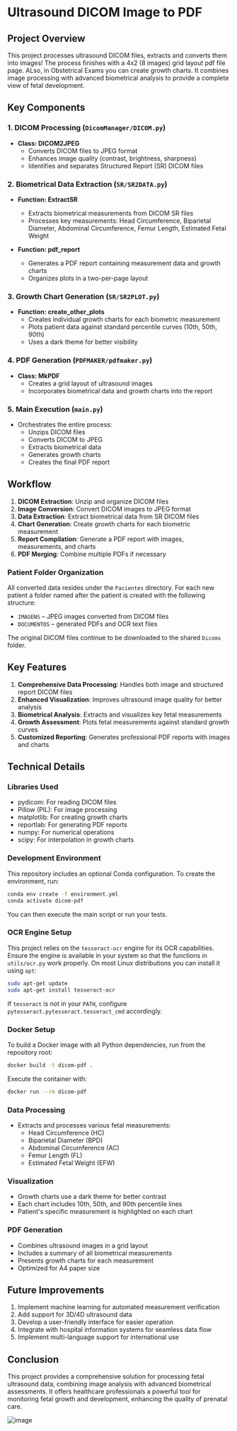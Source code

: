# Ultrasound DICOM Image to PDF  

## Project Overview

This project processes ultrasound DICOM files, extracts and converts them  into images! 
The process finishes with a 4x2 (8 images) grid layout pdf file page. ALso, in Obstetrical Exams you can create growth charts. 
It combines image processing with advanced biometrical analysis to provide a complete view of fetal development.

## Key Components

### 1. DICOM Processing (`DicomManager/DICOM.py`)

- **Class: DICOM2JPEG**
  - Converts DICOM files to JPEG format
  - Enhances image quality (contrast, brightness, sharpness)
  - Identifies and separates Structured Report (SR) DICOM files

### 2. Biometrical Data Extraction (`SR/SR2DATA.py`)

- **Function: ExtractSR**
  - Extracts biometrical measurements from DICOM SR files
  - Processes key measurements: Head Circumference, Biparietal Diameter, Abdominal Circumference, Femur Length, Estimated Fetal Weight

- **Function: pdf_report**
  - Generates a PDF report containing measurement data and growth charts
  - Organizes plots in a two-per-page layout

### 3. Growth Chart Generation (`SR/SR2PLOT.py`)

- **Function: create_other_plots**
  - Creates individual growth charts for each biometric measurement
  - Plots patient data against standard percentile curves (10th, 50th, 90th)
  - Uses a dark theme for better visibility

### 4. PDF Generation (`PDFMAKER/pdfmaker.py`)

- **Class: MkPDF**
  - Creates a grid layout of ultrasound images
  - Incorporates biometrical data and growth charts into the report

### 5. Main Execution (`main.py`)

- Orchestrates the entire process:
  - Unzips DICOM files
  - Converts DICOM to JPEG
  - Extracts biometrical data
  - Generates growth charts
  - Creates the final PDF report

## Workflow

1. **DICOM Extraction**: Unzip and organize DICOM files
2. **Image Conversion**: Convert DICOM images to JPEG format
3. **Data Extraction**: Extract biometrical data from SR DICOM files
4. **Chart Generation**: Create growth charts for each biometric measurement
5. **Report Compilation**: Generate a PDF report with images, measurements, and charts
6. **PDF Merging**: Combine multiple PDFs if necessary

### Patient Folder Organization

All converted data resides under the `Pacientes` directory. For each new patient
a folder named after the patient is created with the following structure:

- `IMAGENS` – JPEG images converted from DICOM files
- `DOCUMENTOS` – generated PDFs and OCR text files

The original DICOM files continue to be downloaded to the shared `Dicoms` folder.

## Key Features

1. **Comprehensive Data Processing**: Handles both image and structured report DICOM files
2. **Enhanced Visualization**: Improves ultrasound image quality for better analysis
3. **Biometrical Analysis**: Extracts and visualizes key fetal measurements
4. **Growth Assessment**: Plots fetal measurements against standard growth curves
5. **Customized Reporting**: Generates professional PDF reports with images and charts

## Technical Details

### Libraries Used

- pydicom: For reading DICOM files
- Pillow (PIL): For image processing
- matplotlib: For creating growth charts
- reportlab: For generating PDF reports
- numpy: For numerical operations
- scipy: For interpolation in growth charts

### Development Environment

This repository includes an optional Conda configuration. To create the
environment, run:

```bash
conda env create -f environment.yml
conda activate dicom-pdf
```

You can then execute the main script or run your tests.

### OCR Engine Setup

This project relies on the `tesseract-ocr` engine for its OCR capabilities.
Ensure the engine is available in your system so that the functions in
`utils/ocr.py` work properly. On most Linux distributions you can install it
using `apt`:

```bash
sudo apt-get update
sudo apt-get install tesseract-ocr
```

If `tesseract` is not in your `PATH`, configure `pytesseract.pytesseract.tesseract_cmd`
accordingly.

### Docker Setup

To build a Docker image with all Python dependencies, run from the repository root:

```bash
docker build -t dicom-pdf .
```

Execute the container with:

```bash
docker run --rm dicom-pdf
```

### Data Processing

- Extracts and processes various fetal measurements:
  - Head Circumference (HC)
  - Biparietal Diameter (BPD)
  - Abdominal Circumference (AC)
  - Femur Length (FL)
  - Estimated Fetal Weight (EFW)

### Visualization

- Growth charts use a dark theme for better contrast
- Each chart includes 10th, 50th, and 90th percentile lines
- Patient's specific measurement is highlighted on each chart

### PDF Generation

- Combines ultrasound images in a grid layout
- Includes a summary of all biometrical measurements
- Presents growth charts for each measurement
- Optimized for A4 paper size

## Future Improvements

1. Implement machine learning for automated measurement verification
2. Add support for 3D/4D ultrasound data
3. Develop a user-friendly interface for easier operation
4. Integrate with hospital information systems for seamless data flow
5. Implement multi-language support for international use

## Conclusion

This project provides a comprehensive solution for processing fetal ultrasound data, combining image analysis with advanced biometrical assessments. It offers healthcare professionals a powerful tool for monitoring fetal growth and development, enhancing the quality of prenatal care.

![image](https://github.com/user-attachments/assets/95487a15-4532-4c99-9655-c86285aa45bc)
